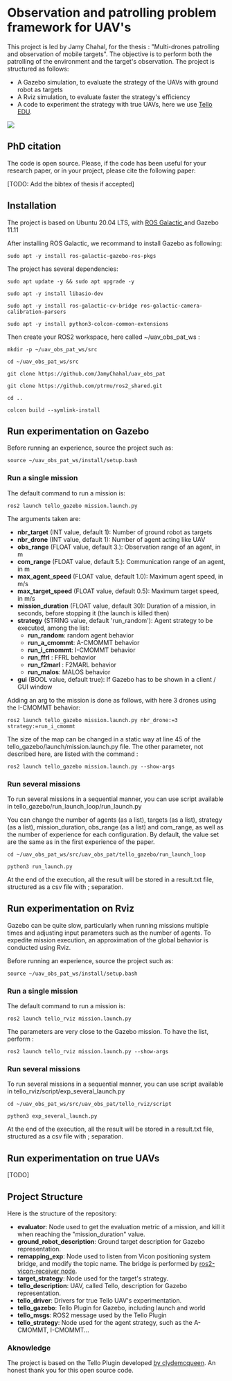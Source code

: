# Observation and patrolling problem framework for UAV's

This project is led by Jamy Chahal, for the thesis : "Multi-drones patrolling and observation of mobile targets". The objective is to perform both the patrolling of the environment and the target's observation. The project is structured as follows:

* A Gazebo simulation, to evaluate the strategy of the UAVs with ground robot as targets
* A Rviz simulation, to evaluate faster the strategy's efficiency 
* A code to experiment the strategy with true UAVs, here we use [Tello EDU](https://www.ryzerobotics.com/fr/tello-edu). 

![](https://github.com/JamyChahal/uav_obs_pat/Gazebo.jpg)

## PhD citation

The code is open source. Please, if the code has been useful for your research paper, or in your project, please cite the following paper:

[TODO: Add the bibtex of thesis if accepted]



## Installation

The project is based on Ubuntu 20.04 LTS, with [ROS Galactic ](https://docs.ros.org/en/galactic/Installation/Ubuntu-Install-Debians.html) and Gazebo 11.11

After installing ROS Galactic, we recommand to install Gazebo as following:

`sudo apt -y install ros-galactic-gazebo-ros-pkgs`

The project has several dependencies: 

`sudo apt update -y && sudo apt upgrade -y`

`sudo apt -y install libasio-dev`

`sudo apt -y install ros-galactic-cv-bridge ros-galactic-camera-calibration-parsers`

`sudo apt -y install python3-colcon-common-extensions`



Then create your ROS2 workspace, here called ~/uav_obs_pat_ws :

`mkdir -p ~/uav_obs_pat_ws/src`

`cd ~/uav_obs_pat_ws/src`

`git clone https://github.com/JamyChahal/uav_obs_pat`

`git clone https://github.com/ptrmu/ros2_shared.git` 

`cd ..`

`colcon build --symlink-install`

## Run experimentation on Gazebo

Before running an experience, source the project such as:

`source ~/uav_obs_pat_ws/install/setup.bash`

### Run a single mission

The default command to run a mission is: 

`ros2 launch tello_gazebo mission.launch.py`

The arguments taken are: 

* **nbr_target** (INT value, default 1): Number of ground robot as targets
* **nbr_drone** (INT value, default 1): Number of agent acting like UAV
* **obs_range** (FLOAT value, default 3.): Observation range of an agent, in m 
* **com_range** (FLOAT value, default 5.): Communication range of an agent, in m 
* **max_agent_speed** (FLOAT value, default 1.0): Maximum agent speed, in m/s 
* **max_target_speed** (FLOAT value, default 0.5): Maximum target speed, in m/s
* **mission_duration** (FLOAT value, default 30): Duration of a mission, in seconds, before stopping it (the launch is killed then)
* **strategy** (STRING value, default 'run_random'): Agent strategy to be executed, among the list:
  * **run_random**: random agent behavior
  * **run_a_cmommt**: A-CMOMMT behavior
  * **run_i_cmommt**: I-CMOMMT behavior
  * **run_ffrl** : FFRL behavior
  * **run_f2marl** : F2MARL behavior
  * **run_malos**: MALOS behavior
* **gui** (BOOL value, default true): If Gazebo has to be shown in a client / GUI window

Adding an arg to the mission is done as follows, with here 3 drones using the I-CMOMMT behavior:

`ros2 launch tello_gazebo mission.launch.py nbr_drone:=3 strategy:=run_i_cmommt`

The size of the map can be changed in a static way at line 45 of the tello_gazebo/launch/mission.launch.py file. 
The other parameter, not described here, are listed with the command : 

`ros2 launch tello_gazebo mission.launch.py --show-args`

### Run several missions

To run several missions in a sequential manner, you can use script available in tello_gazebo/run_launch_loop/run_launch.py 

You can change the number of agents (as a list), targets (as a list), strategy (as a list), mission_duration, obs_range (as a list) and com_range, as well as the number of experience for each configuration. By default, the value set are the same as in the first experience of the paper. 

`cd ~/uav_obs_pat_ws/src/uav_obs_pat/tello_gazebo/run_launch_loop`

`python3 run_launch.py`

At the end of the execution, all the result will be stored in a result.txt file, structured as a csv file with ; separation. 

## Run experimentation on Rviz

Gazebo can be quite slow, particularly when running missions multiple  times and adjusting input parameters such as the number of agents. To  expedite mission execution, an approximation of the global behavior is conducted using Rviz.

Before running an experience, source the project such as:

`source ~/uav_obs_pat_ws/install/setup.bash`

### Run a single mission

The default command to run a mission is: 

`ros2 launch tello_rviz mission.launch.py`

The parameters are very close to the Gazebo mission. To have the list, perform : 

`ros2 launch tello_rviz mission.launch.py --show-args`

### Run several missions

To run several missions in a sequential manner, you can use script available in tello_rviz/script/exp_several_launch.py 

`cd ~/uav_obs_pat_ws/src/uav_obs_pat/tello_rviz/script`

`python3 exp_several_launch.py`

At the end of the execution, all the result will be stored in a result.txt file, structured as a csv file with ; separation. 

## Run experimentation on true UAVs

[TODO]

## Project Structure

Here is the structure of the repository: 

* **evaluator**: Node used to get the evaluation metric of a mission, and kill it when reaching the "mission_duration" value.
* **ground_robot_description**: Ground target description for Gazebo representation.
* **remapping_exp**: Node used to listen from Vicon positioning system bridge, and modify the topic name. The bridge is performed by [ros2-vicon-receiver node](https://github.com/OPT4SMART/ros2-vicon-receiver).
* **target_strategy**: Node used for the target's strategy.
* **tello_description**: UAV, called Tello, description for Gazebo representation.
* **tello_driver**: Drivers for true Tello UAV's experimentation.
* **tello_gazebo**: Tello Plugin for Gazebo, including launch and world
* **tello_msgs**: ROS2 message used by the Tello Plugin
* **tello_strategy**: Node used for the agent strategy, such as the A-CMOMMT, I-CMOMMT...



### Aknowledge

The project is based on the Tello Plugin developed [by clydemcqueen](https://github.com/clydemcqueen/tello_ros). An honest thank you for this open source code. 

